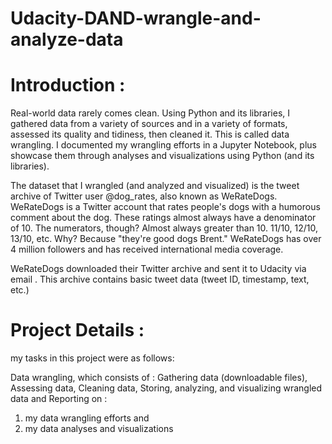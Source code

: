 # Udacity-DAND-wrangle-and-analyze-data

# Introduction :

Real-world data rarely comes clean. Using Python and its libraries, I gathered data from a variety of sources and in a variety of formats, assessed its quality and tidiness, then cleaned it. This is called data wrangling. I documented my wrangling efforts in a Jupyter Notebook, plus showcase them through analyses and visualizations using Python (and its libraries).

The dataset that I wrangled (and analyzed and visualized) is the tweet archive of Twitter user @dog_rates, also known as WeRateDogs. WeRateDogs is a Twitter account that rates people's dogs with a humorous comment about the dog. These ratings almost always have a denominator of 10. The numerators, though? Almost always greater than 10. 11/10, 12/10, 13/10, etc. Why? Because "they're good dogs Brent." WeRateDogs has over 4 million followers and has received international media coverage.

WeRateDogs downloaded their Twitter archive and sent it to Udacity via email . This archive contains basic tweet data (tweet ID, timestamp, text, etc.)

# Project Details :

my tasks in this project were as follows:

Data wrangling, which consists of :
Gathering data (downloadable files),
Assessing data,
Cleaning data,
Storing, analyzing, and visualizing wrangled data and
Reporting on :
1) my data wrangling efforts and 
2) my data analyses and visualizations



